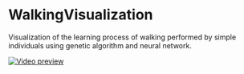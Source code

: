 # WalkingVisualization
Visualization of the learning process of walking performed by simple individuals using genetic algorithm and neural network.

[![Video preview](http://i3.ytimg.com/vi/y1LAMVGeI_8/maxresdefault.jpg)](https://youtu.be/y1LAMVGeI_8)

